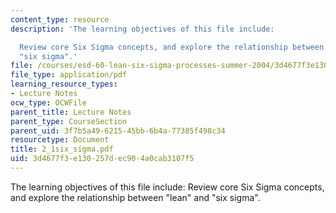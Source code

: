 ```yaml
---
content_type: resource
description: 'The learning objectives of this file include:

  Review core Six Sigma concepts, and explore the relationship between "lean" and
  "six sigma".'
file: /courses/esd-60-lean-six-sigma-processes-summer-2004/3d4677f3e130257dec904a0cab3107f5_2_1six_sigma.pdf
file_type: application/pdf
learning_resource_types:
- Lecture Notes
ocw_type: OCWFile
parent_title: Lecture Notes
parent_type: CourseSection
parent_uid: 3f7b5a49-6215-45bb-6b4a-77385f498c34
resourcetype: Document
title: 2_1six_sigma.pdf
uid: 3d4677f3-e130-257d-ec90-4a0cab3107f5
---
```

The learning objectives of this file include:
Review core Six Sigma concepts, and explore the relationship between "lean" and "six sigma".

